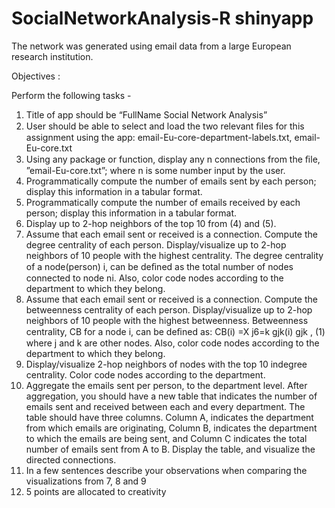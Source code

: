 # SocialNetworkAnalysis-R shinyapp

The network was generated using email data from a large European research institution. 

Objectives :

Perform the following tasks - 

1. Title of app should be “FullName Social Network Analysis”
2. User should be able to select and load the two relevant ﬁles for this assignment using the app: email-Eu-core-department-labels.txt, email-Eu-core.txt
3. Using any package or function, display any n connections from the ﬁle, ”email-Eu-core.txt”; where n is some number input by the user.
4. Programmatically compute the number of emails sent by each person; display this information in a tabular format.
5. Programmatically compute the number of emails received by each person; display this information in a tabular format.
6. Display up to 2-hop neighbors of the top 10 from (4) and (5).
7.  Assume that each email sent or received is a connection. Compute the degree centrality of each person. Display/visualize up to 2-hop neighbors of 10 people with the highest centrality. The degree centrality of a node(person) i, can be deﬁned as the total number of nodes connected to node ni. Also, color code nodes according to the department to which they belong.
8. Assume that each email sent or received is a connection. Compute the betweenness centrality of each person. Display/visualize up to 2-hop neighbors of 10 people with the highest betweenness. Betweenness centrality, CB for a node i, can be deﬁned as: 
CB(i) =X j6=k gjk(i) gjk , (1) where j and k are other nodes. Also, color code nodes according to the department to which they belong.
9. Display/visualize 2-hop neighbors of nodes with the top 10 indegree centrality. Color code nodes according to the department.
10. Aggregate the emails sent per person, to the department level. After aggregation, you should have a new table that indicates the number of emails sent and received between each and every department. The table should have three columns. Column A, indicates the department from which emails are originating, Column B, indicates the department to which the emails are being sent, and Column C indicates the total number of emails sent from A to B. Display the table, and visualize the directed connections.
11. In a few sentences describe your observations when comparing the visualizations from 7, 8 and 9
12. 5 points are allocated to creativity
